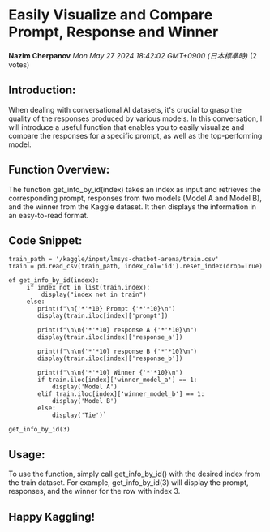 # Easily Visualize and Compare Prompt, Response and Winner

**Nazim Cherpanov** *Mon May 27 2024 18:42:02 GMT+0900 (日本標準時)* (2 votes)

## Introduction:

When dealing with conversational AI datasets, it's crucial to grasp the quality of the responses produced by various models. In this conversation, I will introduce a useful function that enables you to easily visualize and compare the responses for a specific prompt, as well as the top-performing model.

## Function Overview:

The function get_info_by_id(index) takes an index as input and retrieves the corresponding prompt, responses from two models (Model A and Model B), and the winner from the Kaggle dataset. It then displays the information in an easy-to-read format.

## Code Snippet:

```
train_path = '/kaggle/input/lmsys-chatbot-arena/train.csv'
train = pd.read_csv(train_path, index_col='id').reset_index(drop=True)

ef get_info_by_id(index):
     if index not in list(train.index):
         display("index not in train")
     else:
        print(f"\n{'*'*10} Prompt {'*'*10}\n")
        display(train.iloc[index]['prompt'])

        print(f"\n\n{'*'*10} response A {'*'*10}\n")
        display(train.iloc[index]['response_a'])

        print(f"\n\n{'*'*10} response B {'*'*10}\n")
        display(train.iloc[index]['response_b'])

        print(f"\n\n{'*'*10} Winner {'*'*10}\n")
        if train.iloc[index]['winner_model_a'] == 1:
            display('Model A')
        elif train.iloc[index]['winner_model_b'] == 1:
            display('Model B')
        else:
            display('Tie')`

get_info_by_id(3)

```

## Usage:

To use the function, simply call get_info_by_id() with the desired index from the train dataset. For example, get_info_by_id(3) will display the prompt, responses, and the winner for the row with index 3.

## Happy Kaggling!



